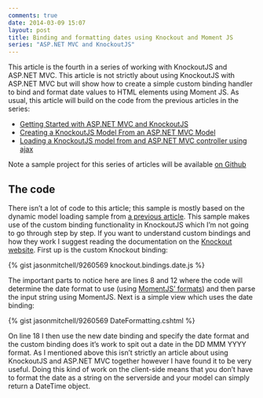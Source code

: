 ```yaml
---
comments: true
date: 2014-03-09 15:07
layout: post
title: Binding and formatting dates using Knockout and Moment JS
series: "ASP.NET MVC and KnockoutJS"
---
```


This article is the fourth in a series of working with KnockoutJS and ASP.NET MVC. This article is not strictly about
using KnockoutJS with ASP.NET MVC but will show how to create a simple custom binding handler to bind and format date
values to HTML elements using Moment JS. As usual, this article will build on the code from the previous articles in
the series:

* [Getting Started with ASP.NET MVC and KnockoutJS](/blog/getting-started-with-aspnet-mvc-and-knockoutjs/)
* [Creating a KnockoutJS Model From an ASP.NET MVC Model](/blog/creating-knockoutjs-model-from-aspnet-mvc-model/)
* [Loading a KnockoutJS model from and ASP.NET MVC controller using ajax](/blog/loading-knockoutjs-model-from-aspnet-mvc-using-ajax/)

Note a sample project for this series of articles will be available [on Github](https://github.com/jasonmitchell/aspnetmvc-knockoutjs-quickstart)

## The code
There isn’t a lot of code to this article; this sample is mostly based on the dynamic model loading sample from
[a previous article](/blog/creating-knockoutjs-model-from-aspnet-mvc-model/). This sample makes use of the custom
binding functionality in KnockoutJS which I’m not going to go through step by step. If you want to understand custom
bindings and how they work I suggest reading the documentation on the [Knockout website](http://knockoutjs.com/documentation/custom-bindings.html).
First up is the custom Knockout binding:

{% gist jasonmitchell/9260569 knockout.bindings.date.js %}

The important parts to notice here are lines 8 and 12 where the code will determine the date format to use (using
[MomentJS’ formats](http://momentjs.com/docs/#/displaying/format/)) and then parse the input string using MomentJS. Next
is a simple view which uses the date binding:

{% gist jasonmitchell/9260569 DateFormatting.cshtml %}

On line 18 I then use the new date binding and specify the date format and the custom binding does it’s work to spit
out a date in the DD MMM YYYY format. As I mentioned above this isn’t strictly an article about using KnockoutJS and
ASP.NET MVC together however I have found it to be very useful. Doing this kind of work on the client-side means that
you don’t have to format the date as a string on the server­side and your model can simply return a DateTime object.

